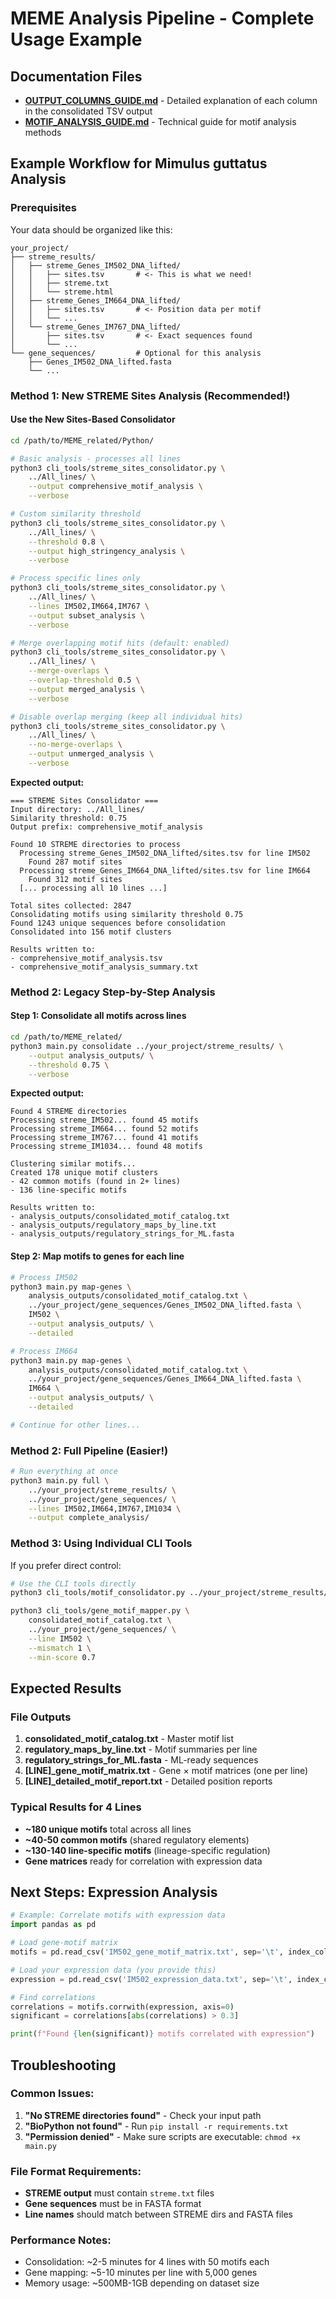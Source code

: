 # MEME Analysis Pipeline - Complete Usage Example

## Documentation Files
- **[OUTPUT_COLUMNS_GUIDE.md](OUTPUT_COLUMNS_GUIDE.md)** - Detailed explanation of each column in the consolidated TSV output
- **[MOTIF_ANALYSIS_GUIDE.md](MOTIF_ANALYSIS_GUIDE.md)** - Technical guide for motif analysis methods

## Example Workflow for Mimulus guttatus Analysis

### Prerequisites
Your data should be organized like this:
```
your_project/
├── streme_results/
│   ├── streme_Genes_IM502_DNA_lifted/
│   │   ├── sites.tsv       # <- This is what we need!
│   │   ├── streme.txt
│   │   └── streme.html
│   ├── streme_Genes_IM664_DNA_lifted/
│   │   ├── sites.tsv       # <- Position data per motif
│   │   └── ...
│   └── streme_Genes_IM767_DNA_lifted/
│       ├── sites.tsv       # <- Exact sequences found
│       └── ...
└── gene_sequences/         # Optional for this analysis
    ├── Genes_IM502_DNA_lifted.fasta
    └── ...
```

### Method 1: New STREME Sites Analysis (Recommended!)

#### Use the New Sites-Based Consolidator
```bash
cd /path/to/MEME_related/Python/

# Basic analysis - processes all lines
python3 cli_tools/streme_sites_consolidator.py \
    ../All_lines/ \
    --output comprehensive_motif_analysis \
    --verbose

# Custom similarity threshold
python3 cli_tools/streme_sites_consolidator.py \
    ../All_lines/ \
    --threshold 0.8 \
    --output high_stringency_analysis \
    --verbose

# Process specific lines only
python3 cli_tools/streme_sites_consolidator.py \
    ../All_lines/ \
    --lines IM502,IM664,IM767 \
    --output subset_analysis \
    --verbose

# Merge overlapping motif hits (default: enabled)
python3 cli_tools/streme_sites_consolidator.py \
    ../All_lines/ \
    --merge-overlaps \
    --overlap-threshold 0.5 \
    --output merged_analysis \
    --verbose

# Disable overlap merging (keep all individual hits)
python3 cli_tools/streme_sites_consolidator.py \
    ../All_lines/ \
    --no-merge-overlaps \
    --output unmerged_analysis \
    --verbose
```

**Expected output:**
```
=== STREME Sites Consolidator ===
Input directory: ../All_lines/
Similarity threshold: 0.75
Output prefix: comprehensive_motif_analysis

Found 10 STREME directories to process
  Processing streme_Genes_IM502_DNA_lifted/sites.tsv for line IM502
    Found 287 motif sites
  Processing streme_Genes_IM664_DNA_lifted/sites.tsv for line IM664
    Found 312 motif sites
  [... processing all 10 lines ...]

Total sites collected: 2847
Consolidating motifs using similarity threshold 0.75
Found 1243 unique sequences before consolidation
Consolidated into 156 motif clusters

Results written to:
- comprehensive_motif_analysis.tsv
- comprehensive_motif_analysis_summary.txt
```

### Method 2: Legacy Step-by-Step Analysis

#### Step 1: Consolidate all motifs across lines
```bash
cd /path/to/MEME_related/
python3 main.py consolidate ../your_project/streme_results/ \
    --output analysis_outputs/ \
    --threshold 0.75 \
    --verbose
```

**Expected output:**
```
Found 4 STREME directories
Processing streme_IM502... found 45 motifs
Processing streme_IM664... found 52 motifs
Processing streme_IM767... found 41 motifs
Processing streme_IM1034... found 48 motifs

Clustering similar motifs...
Created 178 unique motif clusters
- 42 common motifs (found in 2+ lines)
- 136 line-specific motifs

Results written to:
- analysis_outputs/consolidated_motif_catalog.txt
- analysis_outputs/regulatory_maps_by_line.txt
- analysis_outputs/regulatory_strings_for_ML.fasta
```

#### Step 2: Map motifs to genes for each line
```bash
# Process IM502
python3 main.py map-genes \
    analysis_outputs/consolidated_motif_catalog.txt \
    ../your_project/gene_sequences/Genes_IM502_DNA_lifted.fasta \
    IM502 \
    --output analysis_outputs/ \
    --detailed

# Process IM664
python3 main.py map-genes \
    analysis_outputs/consolidated_motif_catalog.txt \
    ../your_project/gene_sequences/Genes_IM664_DNA_lifted.fasta \
    IM664 \
    --output analysis_outputs/ \
    --detailed

# Continue for other lines...
```

### Method 2: Full Pipeline (Easier!)

```bash
# Run everything at once
python3 main.py full \
    ../your_project/streme_results/ \
    ../your_project/gene_sequences/ \
    --lines IM502,IM664,IM767,IM1034 \
    --output complete_analysis/
```

### Method 3: Using Individual CLI Tools

If you prefer direct control:

```bash
# Use the CLI tools directly
python3 cli_tools/motif_consolidator.py ../your_project/streme_results/

python3 cli_tools/gene_motif_mapper.py \
    consolidated_motif_catalog.txt \
    ../your_project/gene_sequences/ \
    --line IM502 \
    --mismatch 1 \
    --min-score 0.7
```

## Expected Results

### File Outputs
1. **consolidated_motif_catalog.txt** - Master motif list
2. **regulatory_maps_by_line.txt** - Motif summaries per line  
3. **regulatory_strings_for_ML.fasta** - ML-ready sequences
4. **[LINE]_gene_motif_matrix.txt** - Gene × motif matrices (one per line)
5. **[LINE]_detailed_motif_report.txt** - Detailed position reports

### Typical Results for 4 Lines
- **~180 unique motifs** total across all lines
- **~40-50 common motifs** (shared regulatory elements)
- **~130-140 line-specific motifs** (lineage-specific regulation)
- **Gene matrices** ready for correlation with expression data

## Next Steps: Expression Analysis

```python
# Example: Correlate motifs with expression data
import pandas as pd

# Load gene-motif matrix
motifs = pd.read_csv('IM502_gene_motif_matrix.txt', sep='\t', index_col=0)

# Load your expression data (you provide this)
expression = pd.read_csv('IM502_expression_data.txt', sep='\t', index_col=0)

# Find correlations
correlations = motifs.corrwith(expression, axis=0)
significant = correlations[abs(correlations) > 0.3]

print(f"Found {len(significant)} motifs correlated with expression")
```

## Troubleshooting

### Common Issues:
1. **"No STREME directories found"** - Check your input path
2. **"BioPython not found"** - Run `pip install -r requirements.txt`
3. **"Permission denied"** - Make sure scripts are executable: `chmod +x main.py`

### File Format Requirements:
- **STREME output** must contain `streme.txt` files
- **Gene sequences** must be in FASTA format
- **Line names** should match between STREME dirs and FASTA files

### Performance Notes:
- Consolidation: ~2-5 minutes for 4 lines with 50 motifs each
- Gene mapping: ~5-10 minutes per line with 5,000 genes
- Memory usage: ~500MB-1GB depending on dataset size
